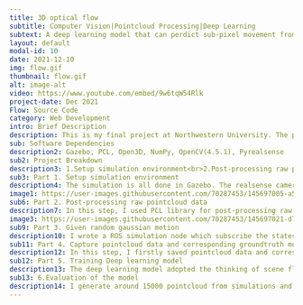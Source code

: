 ```yaml
---
title: 3D optical flow
subtitle: Computer Vision|Pointcloud Processing|Deep Learning
subtext: A deep learning model that can perdict sub-pixel movement from 3d optical flow 
layout: default
modal-id: 10
date: 2021-12-10
img: flow.gif
thumbnail: flow.gif
alt: image-alt
video: https://www.youtube.com/embed/9w6tqW54Rlk
project-date: Dec 2021
Flow: Source Code
category: Web Development
intro: Brief Description
description: This is my final project at Northwestern University. The project is focused on using a rgbd camera(Intel Realsense D435i) to capture an object with random motion. By capturing the pointcloud at consecutive timestamps and giving a groundtruth motion, the deep learning model is able to learn the sub-piexl motion(less than 5mm). The whole project is simulation based using ROS and Gazebo.
sub: Software Dependencies
description2: Gazebo, PCL, Open3D, NumPy, OpenCV(4.5.1), Pyrealsense
sub2: Project Breakdown
description3: 1.Setup simulation environment<br>2.Post-processing raw pointcloud data<br>3.Given random gaussian motion<br>4.Capture pointcloud data and corresponding groundtruth motion<br>5.Training Deep learning model<br>6.Evaluation of the model<br>
sub3: Part 1. Setup simulation environment
description4: The simulation is all done in Gazebo. The realsense camera is pointing at the small cube which is the moving object. The giant cube behind acts like a static wall. The idea here is when the small cube is moving which means its pointcloud is also shifting, whereas the wall will not move and act like a ground reference. It is important for the deep learning model to learn the motion.
image1: https://user-images.githubusercontent.com/70287453/145697005-a5e690b8-242a-4917-a2f1-5a3d55eea54f.png
sub6: Part 2. Post-processing raw pointcloud data
description7: In this step, I used PCL library for post-processing raw pointcloud data. I used passfilters, voxelgrid filter to filter out unnecessary point clouds and only focuses on ROI(region of interest).
image3: https://user-images.githubusercontent.com/70287453/145697021-d77cfa97-345e-4165-8d99-3fe8d5179086.png
sub9: Part 3. Given random gaussian motion
description10: I wrote a ROS simulation node which subscribe the states of the cube from gazebo world then publish a motion with gaussian noise added to it. The motion is very small(<5mm) since I want to achieve sub-pixel movement prediction.
sub11: Part 4. Capture pointcloud data and corresponding groundtruth motion
description12: In this step, I firstly saved pointcloud data and corresponding motion data into rosbag and then convert it to pcd files and motion.txt file. Aligining the timestamp is key here, I used python for extracting files names and timestamps then did a matching for pcd files and corresponding motion in the same timestamp  
sub12: Part 5. Training Deep learning model
description13: The deep learning model adopted the thinking of scene flownet3d. It consist of set conv2d layers, flow-embedding layers and set upconv2d layers. set conv2d layers is used for grouping pointclouds based on a specific radius. flow-embedding layers learns to aggregrate both feature similarites and spatial relationship to produce embeddings that encode point motions. the set upconv2d layers are used to propapage and refine the embedding in a informed way. In the original flownet3d, it uses rgb color as a learning feature and it calculates the geometric differences between two pointcloud. However, my proposed approch does not rely on the rgb color and geometric difference. Insted, I give a groundturth motion for a pair of pointcloud and see if the model can learn such motion.
sub13: 6.Evaluation of the model
description14: I generate around 15000 pointcloud from simulations and I use 13000 files for training and rest for testing. During evaluation, I use two accuarcy metrics. 1.Error within 10mm. 2. Error within 5mm. The final accuracy reaches 78% for errors within 10mm but only 52% for errors within 5mm. Even though the result is not very ideal, it can be improved by creating a larger dataset and tunning some hyperparameters.<br> For more information, please visit my github page.
---
```

